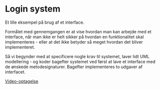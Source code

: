 # Login system
Et lille eksempel på brug af et interface.

Formålet med gennemgangen er at vise hvordan man kan arbejde
med et interface, når man ikke er helt sikker på hvordan en 
funktionalitet skal implementeres - eller at det ikke betyder
så meget hvordan det bliver implementeret. 

Så vi begynder med at specificere nogle krav til systemet,
laver lidt UML modellering - og koder bagefter systemet ved
først at lave et interface med de ønskede metodesignaturer.
Bagefter implementeres to udgaver af interfacet.

[Video-optagelse](https://cphbusiness.cloud.panopto.eu/Panopto/Pages/Viewer.aspx?id=d52faa8d-a11d-4ace-ac1e-adf000ba066a)
